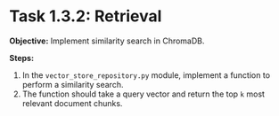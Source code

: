 # Task 1.3.2: Retrieval

**Objective:** Implement similarity search in ChromaDB.

**Steps:**

1.  In the `vector_store_repository.py` module, implement a function to perform a similarity search.
2.  The function should take a query vector and return the top `k` most relevant document chunks.
